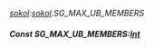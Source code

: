 _[sokol](../../modules/sokol/sokol-module.md):[sokol](../../modules/sokol/sokol-module.md).SG\_MAX\_UB\_MEMBERS_
##### Const SG\_MAX\_UB\_MEMBERS:[Int](../../modules/wonkey/wonkey-types-int.md)
